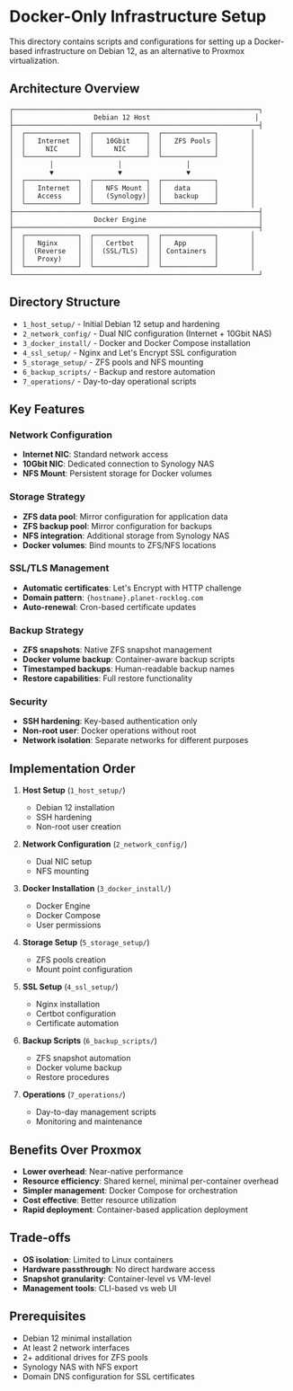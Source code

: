 # Docker-Only Infrastructure Setup

This directory contains scripts and configurations for setting up a Docker-based infrastructure on Debian 12, as an alternative to Proxmox virtualization.

## Architecture Overview

```
┌─────────────────────────────────────────────────────────────┐
│                    Debian 12 Host                          │
├─────────────────────────────────────────────────────────────┤
│  ┌─────────────┐  ┌─────────────┐  ┌─────────────┐        │
│  │   Internet  │  │   10Gbit    │  │   ZFS Pools │        │
│  │     NIC     │  │     NIC     │  │             │        │
│  └─────────────┘  └─────────────┘  └─────────────┘        │
│         │                │                │               │
│         ▼                ▼                ▼               │
│  ┌─────────────┐  ┌─────────────┐  ┌─────────────┐        │
│  │   Internet  │  │   NFS Mount │  │   data      │        │
│  │   Access    │  │   (Synology)│  │   backup    │        │
│  └─────────────┘  └─────────────┘  └─────────────┘        │
├─────────────────────────────────────────────────────────────┤
│                    Docker Engine                            │
├─────────────────────────────────────────────────────────────┤
│  ┌─────────────┐  ┌─────────────┐  ┌─────────────┐        │
│  │   Nginx     │  │   Certbot   │  │   App       │        │
│  │  (Reverse   │  │  (SSL/TLS)  │  │ Containers  │        │
│  │   Proxy)    │  │             │  │             │        │
│  └─────────────┘  └─────────────┘  └─────────────┘        │
└─────────────────────────────────────────────────────────────┘
```

## Directory Structure

- `1_host_setup/` - Initial Debian 12 setup and hardening
- `2_network_config/` - Dual NIC configuration (Internet + 10Gbit NAS)
- `3_docker_install/` - Docker and Docker Compose installation
- `4_ssl_setup/` - Nginx and Let's Encrypt SSL configuration
- `5_storage_setup/` - ZFS pools and NFS mounting
- `6_backup_scripts/` - Backup and restore automation
- `7_operations/` - Day-to-day operational scripts

## Key Features

### Network Configuration
- **Internet NIC**: Standard network access
- **10Gbit NIC**: Dedicated connection to Synology NAS
- **NFS Mount**: Persistent storage for Docker volumes

### Storage Strategy
- **ZFS data pool**: Mirror configuration for application data
- **ZFS backup pool**: Mirror configuration for backups
- **NFS integration**: Additional storage from Synology NAS
- **Docker volumes**: Bind mounts to ZFS/NFS locations

### SSL/TLS Management
- **Automatic certificates**: Let's Encrypt with HTTP challenge
- **Domain pattern**: `{hostname}.planet-rocklog.com`
- **Auto-renewal**: Cron-based certificate updates

### Backup Strategy
- **ZFS snapshots**: Native ZFS snapshot management
- **Docker volume backup**: Container-aware backup scripts
- **Timestamped backups**: Human-readable backup names
- **Restore capabilities**: Full restore functionality

### Security
- **SSH hardening**: Key-based authentication only
- **Non-root user**: Docker operations without root
- **Network isolation**: Separate networks for different purposes

## Implementation Order

1. **Host Setup** (`1_host_setup/`)
   - Debian 12 installation
   - SSH hardening
   - Non-root user creation

2. **Network Configuration** (`2_network_config/`)
   - Dual NIC setup
   - NFS mounting

3. **Docker Installation** (`3_docker_install/`)
   - Docker Engine
   - Docker Compose
   - User permissions

4. **Storage Setup** (`5_storage_setup/`)
   - ZFS pools creation
   - Mount point configuration

5. **SSL Setup** (`4_ssl_setup/`)
   - Nginx installation
   - Certbot configuration
   - Certificate automation

6. **Backup Scripts** (`6_backup_scripts/`)
   - ZFS snapshot automation
   - Docker volume backup
   - Restore procedures

7. **Operations** (`7_operations/`)
   - Day-to-day management scripts
   - Monitoring and maintenance

## Benefits Over Proxmox

- **Lower overhead**: Near-native performance
- **Resource efficiency**: Shared kernel, minimal per-container overhead
- **Simpler management**: Docker Compose for orchestration
- **Cost effective**: Better resource utilization
- **Rapid deployment**: Container-based application deployment

## Trade-offs

- **OS isolation**: Limited to Linux containers
- **Hardware passthrough**: No direct hardware access
- **Snapshot granularity**: Container-level vs VM-level
- **Management tools**: CLI-based vs web UI

## Prerequisites

- Debian 12 minimal installation
- At least 2 network interfaces
- 2+ additional drives for ZFS pools
- Synology NAS with NFS export
- Domain DNS configuration for SSL certificates 